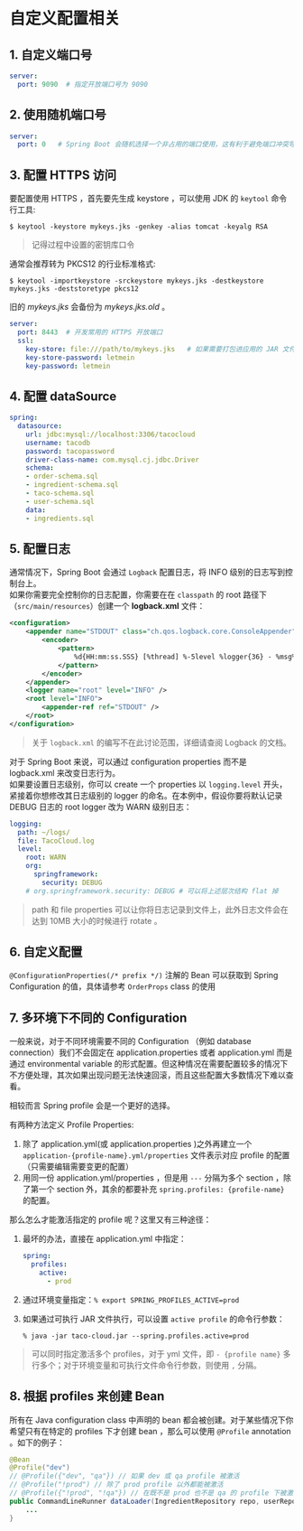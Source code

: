 # 自定义配置相关

## 1. 自定义端口号

```yaml
server:
  port: 9090  # 指定开放端口号为 9090
```

## 2. 使用随机端口号

```yaml
server:
  port: 0   # Spring Boot 会随机选择一个非占用的端口使用，这有利于避免端口冲突导致应用 crash
```

## 3. 配置 HTTPS 访问

要配置使用 HTTPS ，首先要先生成 keystore ，可以使用 JDK 的 `keytool` 命令行工具:

```shell script
$ keytool -keystore mykeys.jks -genkey -alias tomcat -keyalg RSA
```

> 记得过程中设置的密钥库口令

通常会推荐转为 PKCS12 的行业标准格式:

```shell script
$ keytool -importkeystore -srckeystore mykeys.jks -destkeystore mykeys.jks -deststoretype pkcs12
```

旧的 *mykeys.jks* 会备份为 *mykeys.jks.old* 。

```yaml
server:
  port: 8443  # 开发常用的 HTTPS 开放端口
  ssl:
    key-store: file:///path/to/mykeys.jks   # 如果需要打包进应用的 JAR 文件，可以使用 `classpath:` URL 来引用它
    key-store-password: letmein
    key-password: letmein
```

## 4. 配置 dataSource

```yaml
spring:
  datasource:
    url: jdbc:mysql://localhost:3306/tacocloud
    username: tacodb
    password: tacopassword
    driver-class-name: com.mysql.cj.jdbc.Driver
    schema:
    - order-schema.sql
    - ingredient-schema.sql
    - taco-schema.sql
    - user-schema.sql
    data:
    - ingredients.sql
```

## 5. 配置日志

通常情况下，Spring Boot 会通过 `Logback` 配置日志，将 INFO 级别的日志写到控制台上。  
如果你需要完全控制你的日志配置，你需要在在 `classpath` 的 root 路径下（`src/main/resources`）创建一个 **logback.xml** 文件：

```xml logback.xml
<configuration>
    <appender name="STDOUT" class="ch.qos.logback.core.ConsoleAppender">
        <encoder>
            <pattern>
                %d{HH:mm:ss.SSS} [%thread] %-5level %logger{36} - %msg%n
            </pattern>
        </encoder>
    </appender>
    <logger name="root" level="INFO" />
    <root level="INFO">
        <appender-ref ref="STDOUT" />
    </root>
</configuration>
```

> 关于 `logback.xml` 的编写不在此讨论范围，详细请查阅 Logback 的文档。

对于 Spring Boot 来说，可以通过 configuration properties 而不是 logback.xml 来改变日志行为。  
如果要设置日志级别，你可以 create 一个 properties 以 `logging.level` 开头，紧接着你想修改其日志级别的 logger 的命名。在本例中，假设你要将默认记录 DEBUG 日志的 root logger 改为 WARN 级别日志：

```yaml
logging:
  path: ~/logs/
  file: TacoCloud.log
  level:
    root: WARN
    org:
      springframework:
        security: DEBUG
    # org.springframework.security: DEBUG # 可以将上述层次结构 flat 掉  
```

> path 和 file properties 可以让你将日志记录到文件上，此外日志文件会在达到 10MB 大小的时候进行 rotate 。


## 6. 自定义配置

`@ConfigurationProperties(/* prefix */)` 注解的 Bean 可以获取到 Spring Configuration 的值，具体请参考 `OrderProps` class 的使用

## 7. 多环境下不同的 Configuration 

一般来说，对于不同环境需要不同的 Configuration （例如 database connection）我们不会固定在 application.properties 或者 application.yml 而是通过 environmental variable 的形式配置。但这种情况在需要配置较多的情况下不方便处理，其次如果出现问题无法快速回滚，而且这些配置大多数情况下难以查看。

相较而言 Spring profile 会是一个更好的选择。

有两种方法定义 Profile Properties:
1. 除了 application.yml(或 application.properties )之外再建立一个 `application-{profile-name}.yml/properties` 文件表示对应 profile 的配置（只需要编辑需要变更的配置）
2. 用同一份 application.yml/properties ，但是用 `---` 分隔为多个 section ，除了第一个 section 外，其余的都要补充 `spring.profiles: {profile-name}` 的配置。

那么怎么才能激活指定的 profile 呢？这里又有三种途径：

1. 最坏的办法，直接在 application.yml 中指定：

    ```yaml
    spring:
      profiles:
        active:
          - prod
    ```
2. 通过环境变量指定：`% export SPRING_PROFILES_ACTIVE=prod`
3. 如果通过可执行 JAR 文件执行，可以设置 `active profile` 的命令行参数：

    ```shell script
    % java -jar taco-cloud.jar --spring.profiles.active=prod
    ```
   
> 可以同时指定激活多个 profiles，对于 yml 文件，即 `- {profile name}` 多行多个；对于环境变量和可执行文件命令行参数，则使用 `,` 分隔。

## 8. 根据 profiles 来创建 Bean

所有在 Java configuration class 中声明的 bean 都会被创建。对于某些情况下你希望只有在特定的 profiles 下才创建 bean ，那么可以使用 `@Profile` annotation 。如下的例子：

```java
@Bean
@Profile("dev")
// @Profile({"dev", "qa"}) // 如果 dev 或 qa profile 被激活
// @Profile("!prod") // 除了 prod profile 以外都能被激活
// @Profile({"!prod", "!qa"}) // 在既不是 prod 也不是 qa 的 profile 下被激活
public CommandLineRunner dataLoader(IngredientRepository repo, userRepository userRepo, PasswordEncoder encoder) {
    ...
}
```
